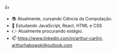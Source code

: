 :thumbsup:

-  :books: Atualmente, cursando Ciência da Computação.
-  :book: Estudando JavaScript, React, HTML e CSS
-  :point_right: Atualmente procurando estágio.
-  :mailbox: https://www.linkedin.com/in/arthur-carlini, arthurhabowski@outlook.com
